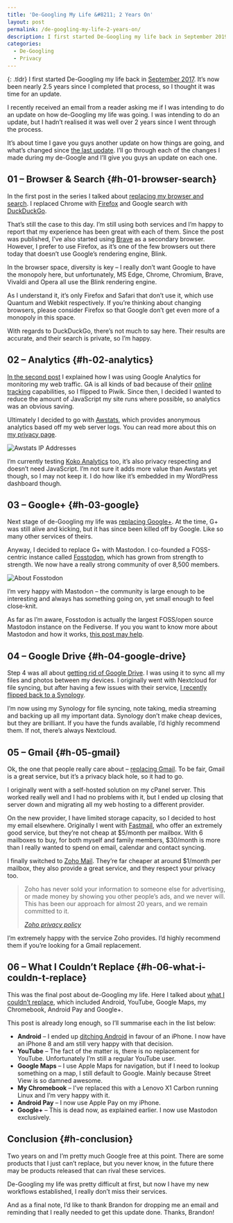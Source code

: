 ```yaml
---
title: 'De-Googling My Life &#8211; 2 Years On'
layout: post
permalink: /de-googling-my-life-2-years-on/
description: I first started De-Googling my life back in September 2019. It's now been nearly 2.5 years, so I thought it was time for an update.
categories:
  - De-Googling
  - Privacy
---
```

{: .tldr}
I first started De-Googling my life back in [September 2017](https://kevq.uk/de-googling-my-life-series/). It&#8217;s now been nearly 2.5 years since I completed that process, so I thought it was time for an update.

I recently received an email from a reader asking me if I was intending to do an update on how de-Googling my life was going. I was intending to do an update, but I hadn&#8217;t realised it was well over 2 years since I went through the process.

It&#8217;s about time I gave you guys another update on how things are going, and what&#8217;s changed since [the last update](https://kevq.uk/de-googling-my-life-6-months-on/). I&#8217;ll go through each of the changes I made during my de-Google and I&#8217;ll give you guys an update on each one.

## 01 &#8211; Browser & Search {#h-01-browser-search}

In the first post in the series I talked about [replacing my browser and search](https://kevq.uk/de-googling-my-life-01-browser-search/). I replaced Chrome with [Firefox](https://firefox.com) and Google search with [DuckDuckGo](https://duckduckgo.com).

That&#8217;s still the case to this day. I&#8217;m still using both services and I&#8217;m happy to report that my experience has been great with each of them. Since the post was published, I&#8217;ve also started using [Brave](https://brave.com) as a secondary browser. However, I prefer to use Firefox, as it&#8217;s one of the few browsers out there today that doesn&#8217;t use Google&#8217;s rendering engine, Blink.

In the browser space, diversity is key &#8211; I really don&#8217;t want Google to have the monopoly here, but unfortunately, MS Edge, Chrome, Chromium, Brave, Vivaldi and Opera all use the Blink rendering engine.

As I understand it, it&#8217;s only Firefox and Safari that don&#8217;t use it, which use Quantum and Webkit respectively. If you&#8217;re thinking about changing browsers, please consider Firefox so that Google don&#8217;t get even more of a monopoly in this space.

With regards to DuckDuckGo, there&#8217;s not much to say here. Their results are accurate, and their search is private, so I&#8217;m happy.

## 02 &#8211; Analytics {#h-02-analytics}

[In the second post](https://kevq.uk/de-googling-my-life-02-analytics/) I explained how I was using Google Analytics for monitoring my web traffic. GA is all kinds of bad because of their [online tracking](https://kevq.uk/how-online-tracking-works/) capabilities, so I flipped to Piwik. Since then, I decided I wanted to reduce the amount of JavaScript my site runs where possible, so analytics was an obvious saving.

Ultimately I decided to go with [Awstats](http://www.awstats.org/), which provides anonymous analytics based off my web server logs. You can read more about this on [my privacy page](https://kevq.uk/privacy/).

<img loading="lazy" width="926" height="258" src="/assets/images/wp-images/2020/03/awstats-ip-addresses.jpg" alt="Awstats IP Addresses" class="wp-image-1350" srcset="/assets/images/wp-images/2020/03/awstats-ip-addresses.jpg 926w, /assets/images/wp-images/2020/03/awstats-ip-addresses-300x84.jpg 300w, /assets/images/wp-images/2020/03/awstats-ip-addresses-768x214.jpg 768w" sizes="(max-width: 926px) 100vw, 926px" />  

I&#8217;m currently testing [Koko Analytics](https://wordpress.org/plugins/koko-analytics/) too, it&#8217;s also privacy respecting and doesn&#8217;t need JavaScript. I&#8217;m not sure it adds more value than Awstats yet though, so I may not keep it. I do how like it&#8217;s embedded in my WordPress dashboard though.

## 03 &#8211; Google+ {#h-03-google}

Next stage of de-Googling my life was [replacing Google+](https://kevq.uk/de-googling-my-life-03-google/). At the time, G+ was still alive and kicking, but it has since been killed off by Google. Like so many other services of theirs.

Anyway, I decided to replace G+ with Mastodon. I co-founded a FOSS-centric instance called [Fosstodon](https://fosstodon.org), which has grown from strength to strength. We now have a really strong community of over 8,500 members.

<img loading="lazy" width="969" height="547" src="/assets/images/wp-images/2020/03/about-fosstodon.jpg" alt="About Fosstodon" class="wp-image-1355" srcset="/assets/images/wp-images/2020/03/about-fosstodon.jpg 969w, /assets/images/wp-images/2020/03/about-fosstodon-300x169.jpg 300w, /assets/images/wp-images/2020/03/about-fosstodon-768x434.jpg 768w" sizes="(max-width: 969px) 100vw, 969px" />  

I&#8217;m very happy with Mastodon &#8211; the community is large enough to be interesting and always has something going on, yet small enough to feel close-knit.

As far as I&#8217;m aware, Fosstodon is actually the largest FOSS/open source Mastodon instance on the Fediverse. If you you want to know more about Mastodon and how it works, [this post may help](https://kevq.uk/getting-started-with-mastodon/).

## 04 &#8211; Google Drive {#h-04-google-drive}

Step 4 was all about [getting rid of Google Drive](https://kevq.uk/de-googling-my-life-04-google-drive/). I was using it to sync all my files and photos between my devices. I originally went with Nextcloud for file syncing, but after having a few issues with their service, [I recently flipped back to a Synology](https://kevq.uk/moving-from-nextcloud-to-synology/).

I&#8217;m now using my Synology for file syncing, note taking, media streaming and backing up all my important data. Synology don&#8217;t make cheap devices, but they are brilliant. If you have the funds available, I&#8217;d highly recommend them. If not, there&#8217;s always Nextcloud.

## 05 &#8211; Gmail {#h-05-gmail}

Ok, the one that people really care about &#8211; [replacing Gmail](https://kevq.uk/de-googling-my-life-05-gmail/). To be fair, Gmail is a great service, but it&#8217;s a privacy black hole, so it had to go.

I originally went with a self-hosted solution on my cPanel server. This worked really well and I had no problems with it, but I ended up closing that server down and migrating all my web hosting to a different provider.

On the new provider, I have limited storage capacity, so I decided to host my email elsewhere. Originally I went with [Fastmail](https://fastmail.com), who offer an extremely good service, but they&#8217;re not cheap at $5/month per mailbox. With 6 mailboxes to buy, for both myself and family members, $30/month is more than I really wanted to spend on email, calendar and contact syncing.

I finally switched to [Zoho Mail](https://zoho.com/mail). They&#8217;re far cheaper at around $1/month per mailbox, they also provide a great service, and they respect your privacy too.

<blockquote class="wp-block-quote">
  <p>
    Zoho has never sold your information to someone else for advertising, or made money by showing you other people&#8217;s ads, and we never will. This has been our approach for almost 20 years, and we remain committed to it.
  </p>

  <cite><a href="https://www.zoho.com/privacy.html">Zoho privacy policy</a></cite>
</blockquote>

I&#8217;m extremely happy with the service Zoho provides. I&#8217;d highly recommend them if you&#8217;re looking for a Gmail replacement.

## 06 &#8211; What I Couldn&#8217;t Replace {#h-06-what-i-couldn-t-replace}

This was the final post about de-Googling my life. Here I talked about [what I couldn&#8217;t replace](https://kevq.uk/de-googling-my-life-06-what-i-cant-replace/), which included Android, YouTube, Google Maps, my Chromebook, Android Pay and Google+.

This post is already long enough, so I&#8217;ll summarise each in the list below:

  * **Android** &#8211; I ended up [ditching Android](https://kevq.uk/why-im-ditching-android/) in favour of an iPhone. I now have an iPhone 8 and am still very happy with that decision.
  * **YouTube** &#8211; The fact of the matter is, there is no replacement for YouTube. Unfortunately I&#8217;m still a regular YouTube user.
  * **Google Maps** &#8211; I use Apple Maps for navigation, but if I need to lookup something on a map, I still default to Google. Mainly because Street View is so damned awesome.
  * **My Chromebook** &#8211; I&#8217;ve replaced this with a Lenovo X1 Carbon running Linux and I&#8217;m very happy with it.
  * **Android Pay** &#8211; I now use Apple Pay on my iPhone.
  * **Google+** &#8211; This is dead now, as explained earlier. I now use Mastodon exclusively.

## Conclusion {#h-conclusion}

Two years on and I&#8217;m pretty much Google free at this point. There are some products that I just can&#8217;t replace, but you never know, in the future there may be products released that can rival these services.

De-Googling my life was pretty difficult at first, but now I have my new workflows established, I really don&#8217;t miss their services.

And as a final note, I&#8217;d like to thank Brandon for dropping me an email and reminding that I really needed to get this update done. Thanks, Brandon!
